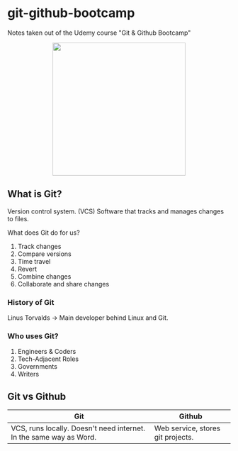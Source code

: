 # git-github-bootcamp
Notes taken out of the Udemy course "Git &amp; Github Bootcamp"
<p style="text-align:center;">
	<img src="https://pbs.twimg.com/media/ElxgEdzW0AcROW2.jpg" width="300" class="center">
</p>

## What is Git?
Version control system. (VCS)
	Software that tracks and manages changes to files.

What does Git do for us?
1. Track changes
2. Compare versions
3. Time travel
4. Revert
5. Combine changes
6. Collaborate and share changes

### History of Git
Linus Torvalds -> Main developer behind Linux and Git.

### Who uses Git?
1. Engineers & Coders
2. Tech-Adjacent Roles
3. Governments
4. Writers


## Git vs Github
| Git                                                                | Github                            |
| ------------------------------------------------------------------ | --------------------------------- |
| VCS, runs locally. Doesn't need internet. In the same way as Word. | Web service, stores git projects. |

